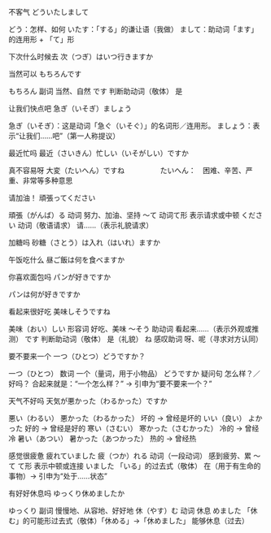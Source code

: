 不客气
どういたしまして

どう：怎样、如何
いたす：「する」的谦让语（我做）
まして：助动词「ます」的连用形 + 「て」形


下次什么时候去
次（つぎ）はいつ行きますか


当然可以
もちろんです

もちろん	副词	当然、自然
です	判断助动词（敬体）	是


让我们快点吧
急ぎ（いそぎ）ましょう

急ぎ（いそぎ）：这是动词「急ぐ（いそぐ）」的名词形／连用形。
ましょう：表示“让我们……吧”（第一人称提议）


最近忙吗
最近（さいきん）忙しい（いそがしい）ですか


真不容易呀
大変（たいへん）ですね　　　　　たいへん：　困难、辛苦、严重、非常等多种意思


请加油！
頑張ってください

頑張（がんば）る	动词	努力、加油、坚持
〜て	动词て形	表示请求或中顿
ください	动词（敬语请求）	请……（表示礼貌请求）


加糖吗
砂糖（さとう）は入れ（はいれ）ますか


午饭吃什么
昼ご飯は何を食べますか



你喜欢面包吗
パンが好きですか

パンは何が好きですか




看起来很好吃
美味しそうですね

美味（おい）しい	形容词	好吃、美味
〜そう	助动词	看起来……（表示外观或推测）
です	判断助动词（敬体）	是（礼貌）
ね	感叹助词	呀、呢（寻求对方认同）


要不要来一个
一つ（ひとつ）どうですか？

一つ（ひとつ）	数词	一个（量词，用于小物品）
どうですか	疑问句	怎么样？／好吗？
合起来就是：“一个怎么样？” → 引申为“要不要来一个？”


天气不好吗
天気が悪かった（わるかった）ですか

悪い（わるい）	悪かった（わるかった）	坏的 → 曾经是坏的
いい（良い）	よかった	好的 → 曾经是好的
寒い（さむい）	寒かった（さむかった）	冷的 → 曾经冷
暑い（あつい）	暑かった（あつかった）	热的 → 曾经热



感觉很疲惫
疲れていました
疲（つか）れる	动词（一段动词）	感到疲劳、累
〜て	て形	表示中顿或连接
いました	「いる」的过去式（敬体）	在（用于有生命的事物）→ 引申为“处于……状态”


有好好休息吗
ゆっくり休めましたか

ゆっくり	副词	慢慢地、从容地、好好地
休（やす）む	动词	休息
めました	「休む」的可能形过去式（敬体）「休める」→「休めました」	能够休息（过去）